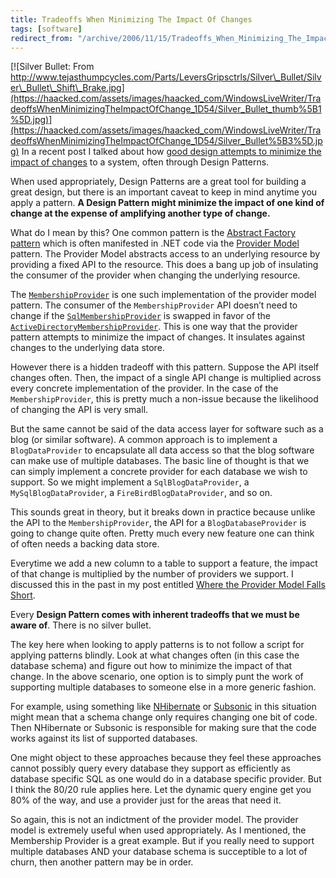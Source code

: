 ```yaml
---
title: Tradeoffs When Minimizing The Impact Of Changes
tags: [software]
redirect_from: "/archive/2006/11/15/Tradeoffs_When_Minimizing_The_Impact_Of_Changes.aspx/"
---
```


[![Silver Bullet: From
http://www.tejasthumpcycles.com/Parts/LeversGripsctrls/Silver\_Bullet/Silver\_Bullet\_Shift\_Brake.jpg](https://haacked.com/assets/images/haacked_com/WindowsLiveWriter/TradeoffsWhenMinimizingTheImpactOfChange_1D54/Silver_Bullet_thumb%5B1%5D.jpg)](https://haacked.com/assets/images/haacked_com/WindowsLiveWriter/TradeoffsWhenMinimizingTheImpactOfChange_1D54/Silver_Bullet%5B3%5D.jpg)
In a recent post I talked about how [good design attempts to minimize
the impact of
changes](https://haacked.com/archive/2006/11/13/Good_Design_Minimizes_The_Impact_Of_Changes.aspx "Good Design Minimizes Changes")
to a system, often through Design Patterns.

When used appropriately, Design Patterns are a great tool for building a
great design, but there is an important caveat to keep in mind anytime
you apply a pattern. **A Design Pattern might minimize the impact of one
kind of change at the expense of amplifying another type of change.**

What do I mean by this? One common pattern is the [Abstract Factory
pattern](http://en.wikipedia.org/wiki/Abstract_factory_pattern) which is
often manifested in .NET code via the [Provider
Model](http://msdn.microsoft.com/asp.net/downloads/providers/default.aspx?pull=/library/en-us/dnaspnet/html/asp02182004.asp)
pattern. The Provider Model abstracts access to an underlying resource
by providing a fixed API to the resource. This does a bang up job of
insulating the consumer of the provider when changing the underlying
resource.

The
[`MembershipProvider`](http://msdn2.microsoft.com/en-us/library/system.web.security.membershipprovider.aspx)
is one such implementation of the provider model pattern. The consumer
of the `MembershipProvider` API doesn’t need to change if the
[`SqlMembershipProvider`](http://msdn2.microsoft.com/en-us/library/system.web.security.sqlmembershipprovider.aspx)
is swapped in favor of the
[`ActiveDirectoryMembershipProvider`](http://msdn2.microsoft.com/en-us/library/system.web.security.activedirectorymembershipprovider.aspx).
This is one way that the provider pattern attempts to minimize the
impact of changes. It insulates against changes to the underlying data
store.

However there is a hidden tradeoff with this pattern. Suppose the API
itself changes often. Then, the impact of a single API change is
multiplied across every concrete implementation of the provider. In the
case of the `MembershipProvider`, this is pretty much a non-issue
because the likelihood of changing the API is very small.

But the same cannot be said of the data access layer for software such
as a blog (or similar software). A common approach is to implement a
`BlogDataProvider` to encapsulate all data access so that the blog
software can make use of multiple databases. The basic line of thought
is that we can simply implement a concrete provider for each database we
wish to support. So we might implement a `SqlBlogDataProvider`, a
`MySqlBlogDataProvider`, a `FireBirdBlogDataProvider`, and so on.

This sounds great in theory, but it breaks down in practice because
unlike the API to the `MembershipProvider`, the API for a
`BlogDatabaseProvider` is going to change quite often. Pretty much every
new feature one can think of often needs a backing data store.

Everytime we add a new column to a table to support a feature, the
impact of that change is multiplied by the number of providers we
support. I discussed this in the past in my post entitled [Where the
Provider Model Falls
Short](https://haacked.com/archive/2005/11/01/WhereTheProviderModelFallsShort.aspx).

Every **Design Pattern comes with inherent tradeoffs that we must be
aware of**. There is no silver bullet.

The key here when looking to apply patterns is to not follow a script
for applying patterns blindly. Look at what changes often (in this case
the database schema) and figure out how to minimize the impact of that
change. In the above scenario, one option is to simply punt the work of
supporting multiple databases to someone else in a more generic fashion.

For example, using something like
[NHibernate](http://www.hibernate.org/343.html) or
[Subsonic](http://www.codeplex.com/Wiki/View.aspx?ProjectName=actionpack)
in this situation might mean that a schema change only requires changing
one bit of code. Then NHibernate or Subsonic is responsible for making
sure that the code works against its list of supported databases.

One might object to these approaches because they feel these approaches
cannot possibly query every database they support as efficiently as
database specific SQL as one would do in a database specific provider.
But I think the 80/20 rule applies here. Let the dynamic query engine
get you 80% of the way, and use a provider just for the areas that need
it.

So again, this is not an indictment of the provider model. The provider
model is extremely useful when used appropriately. As I mentioned, the
Membership Provider is a great example. But if you really need to
support multiple databases AND your database schema is succeptible to a
lot of churn, then another pattern may be in order.


